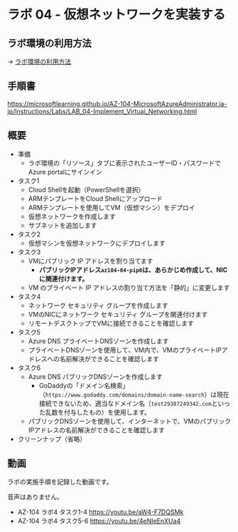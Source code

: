 # ラボ 04 - 仮想ネットワークを実装する


## ラボ環境の利用方法

→ [ラボ環境の利用方法](lab00.md)

## 手順書

https://microsoftlearning.github.io/AZ-104-MicrosoftAzureAdministrator.ja-jp/Instructions/Labs/LAB_04-Implement_Virtual_Networking.html

## 概要

- 準備
  - ラボ環境の「リソース」タブに表示されたユーザーID・パスワードでAzure portalにサインイン
- タスク1
  - Cloud Shellを起動（PowerShellを選択）
  - ARMテンプレートをCloud Shellにアップロード
  - ARMテンプレートを使用してVM（仮想マシン）をデプロイ
  - 仮想ネットワークを作成します
  - サブネットを追加します
- タスク2
  - 仮想マシンを仮想ネットワークにデプロイします
- タスク3
  - VMにパブリック IP アドレスを割り当てます
    - **パブリックIPアドレス`az104-04-pip0`は、あらかじめ作成して、NICに関連付けます。**
  - VM のプライベート IP アドレスの割り当て方法を「静的」に変更します
- タスク4
  - ネットワーク セキュリティ グループを作成します
  - VMのNICにネットワーク セキュリティ グループを関連付けます
  - リモートデスクトップでVMに接続できることを確認します
- タスク5
  - Azure DNS プライベートDNSゾーンを作成します
  - プライベートDNSゾーンを使用して、VM内で、VMのプライベートIPアドレスへの名前解決ができることを確認します
- タスク6
  - Azure DNS パブリックDNSゾーンを作成します
    - GoDaddyの「ドメイン名検索」（`https://www.godaddy.com/domains/domain-name-search`）は現在接続できないため、適当なドメイン名（`test29387249342.com`といった乱数を付与したもの）を使用します。
  - パブリックDNSゾーンを使用して、インターネットで、VMのパブリックIPアドレスの名前解決ができることを確認します
- クリーンナップ（省略）

## 動画

ラボの実施手順を記録した動画です。

音声はありません。

- AZ-104 ラボ4 タスク1-4 https://youtu.be/aW4-F7DQSMk
- AZ-104 ラボ4 タスク5-6 https://youtu.be/4eNIeEnXUa4
